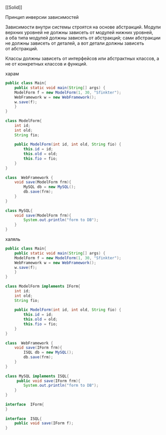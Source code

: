 [[Solid]]

Принцип инверсии зависимостей

Зависимости внутри системы строятся на основе абстракций. Модули верхних уровней не должны зависеть от модулей нижних уровней, а оба типа модулей должны зависеть от абстракций; сами абстракции не должны зависеть от деталей, а вот детали должны зависеть от абстракций.

Классы должны зависеть от интерфейсов или абстрактных классов, а не от конкретных классов и функций.

харам
```java
public class Main{  
    public static void main(String[] args) {  
    ModelForm f = new ModelForm(1, 30, "Sfinkter");  
    WebFramework w = new WebFramework();  
    w.save(f);  
    }  
}  
  
class ModelForm{  
    int id;  
    int old;  
    String fio;  
  
    public ModelForm(int id, int old, String fio) {  
        this.id = id;  
        this.old = old;  
        this.fio = fio;  
    }  
}  
  
class  WebFramework {  
    void save(ModelForm frm){  
        MySQL db = new MySQL();  
        db.save(frm);  
    }  
}  
  
class MySQL{  
    void save(ModelForm frm){  
        System.out.println("form to DB");  
    }  
}
```

халяль

```java
public class Main{  
    public static void main(String[] args) {  
    ModelForm f = new ModelForm(1, 30, "Sfinkter");  
    WebFramework w = new WebFramework();  
    w.save(f);  
    }  
}  
  
class ModelForm implements IForm{  
    int id;  
    int old;  
    String fio;  
  
    public ModelForm(int id, int old, String fio) {  
        this.id = id;  
        this.old = old;  
        this.fio = fio;  
    }  
}  
  
class  WebFramework {  
    void save(IForm frm){  
        ISQL db = new MySQL();  
        db.save(frm);  
    }  
}  
  
class MySQL implements ISQL{  
     public void save(IForm frm){  
        System.out.println("form to DB");  
    }  
}  
  
interface  IForm{  
}  
  
interface  ISQL{  
    public void save(IForm f);  
}
```